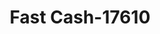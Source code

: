 ---
f_zip-code: 19001
f_state-code: PA
title: Fast Cash-17610
f_phone: 215-887-6175
f_city-only: Abington
f_address: 1099 Easton Rd Abington
f_location-unique-id: '17610'
slug: fast-cash-17610
updated-on: '2024-05-30T13:46:58.046Z'
created-on: '2024-05-30T13:36:59.803Z'
published-on: '2024-05-30T13:54:32.469Z'
f_city-state: cms/city/abington-pa.md
f_company: cms/company/fast-cash.md
f_state: cms/state/pennsylvania.md
layout: '[payday-loan].html'
tags: payday-loan
---